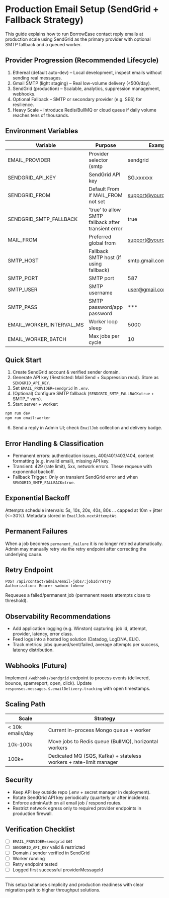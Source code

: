 # Production Email Setup (SendGrid + Fallback Strategy)

This guide explains how to run BorrowEase contact reply emails at production scale using SendGrid as the primary provider with optional SMTP fallback and a queued worker.

## Provider Progression (Recommended Lifecycle)
1. Ethereal (default auto-dev) – Local development, inspect emails without sending real messages.
2. Gmail SMTP (light staging) – Real low-volume delivery (<500/day).
3. SendGrid (production) – Scalable, analytics, suppression management, webhooks.
4. Optional Fallback – SMTP or secondary provider (e.g. SES) for resilience.
5. Heavy Scale – Introduce Redis/BullMQ or cloud queue if daily volume reaches tens of thousands.

## Environment Variables
| Variable | Purpose | Example |
|----------|---------|---------|
| EMAIL_PROVIDER | Provider selector (smtp|sendgrid|ses) | sendgrid |
| SENDGRID_API_KEY | SendGrid API key | SG.xxxxxx |
| SENDGRID_FROM | Default From if MAIL_FROM not set | support@yourdomain.com |
| SENDGRID_SMTP_FALLBACK | 'true' to allow SMTP fallback after transient error | true |
| MAIL_FROM | Preferred global from | support@yourdomain.com |
| SMTP_HOST | Fallback SMTP host (if using fallback) | smtp.gmail.com |
| SMTP_PORT | SMTP port | 587 |
| SMTP_USER | SMTP username | user@gmail.com |
| SMTP_PASS | SMTP password/app password | *** |
| EMAIL_WORKER_INTERVAL_MS | Worker loop sleep | 5000 |
| EMAIL_WORKER_BATCH | Max jobs per cycle | 10 |

## Quick Start
1. Create SendGrid account & verified sender domain.
2. Generate API key (Restricted: Mail Send + Suppression read). Store as `SENDGRID_API_KEY`.
3. Set `EMAIL_PROVIDER=sendgrid` in `.env`.
4. (Optional) Configure SMTP fallback (`SENDGRID_SMTP_FALLBACK=true` + SMTP_* vars).
5. Start server + worker:
```powershell
npm run dev
npm run email:worker
```
6. Send a reply in Admin UI; check `EmailJob` collection and delivery badge.

## Error Handling & Classification
- Permanent errors: authentication issues, 400/401/403/404, content formatting (e.g. invalid email), missing API key.
- Transient: 429 (rate limit), 5xx, network errors. These requeue with exponential backoff.
- Fallback Trigger: Only on transient SendGrid error and when `SENDGRID_SMTP_FALLBACK=true`.

## Exponential Backoff
Attempts schedule intervals: 5s, 10s, 20s, 40s, 80s … capped at 10m + jitter (<=30%). Metadata stored in `EmailJob.nextAttemptAt`.

## Permanent Failures
When a job becomes `permanent_failure` it is no longer retried automatically. Admin may manually retry via the retry endpoint after correcting the underlying cause.

## Retry Endpoint
```
POST /api/contact/admin/email-jobs/:jobId/retry
Authorization: Bearer <admin-token>
```
Requeues a failed/permanent job (permanent resets attempts close to threshold).

## Observability Recommendations
- Add application logging (e.g. Winston) capturing: job id, attempt, provider, latency, error class.
- Feed logs into a hosted log solution (Datadog, LogDNA, ELK).
- Track metrics: jobs queued/sent/failed, average attempts per success, latency distribution.

## Webhooks (Future)
Implement `/webhooks/sendgrid` endpoint to process events (delivered, bounce, spamreport, open, click). Update `responses.messages.$.emailDelivery.tracking` with open timestamps.

## Scaling Path
| Scale | Strategy |
|-------|----------|
| < 10k emails/day | Current in-process Mongo queue + worker |
| 10k–100k | Move jobs to Redis queue (BullMQ), horizontal workers |
| 100k+ | Dedicated MQ (SQS, Kafka) + stateless workers + rate-limit manager |

## Security
- Keep API key outside repo (.env + secret manager in deployment).
- Rotate SendGrid API key periodically (quarterly or after incidents).
- Enforce adminAuth on all email job / respond routes.
- Restrict network egress only to required provider endpoints in production firewall.

## Verification Checklist
- [ ] `EMAIL_PROVIDER=sendgrid` set
- [ ] `SENDGRID_API_KEY` valid & restricted
- [ ] Domain / sender verified in SendGrid
- [ ] Worker running
- [ ] Retry endpoint tested
- [ ] Logged first successful providerMessageId

---
This setup balances simplicity and production readiness with clear migration path to higher throughput solutions.

